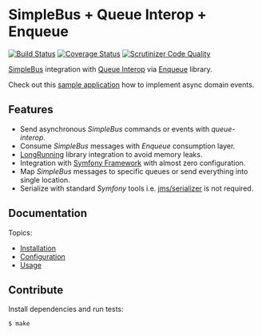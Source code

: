 # SimpleBus + Queue Interop + Enqueue 

[![Build Status](https://travis-ci.org/damax-solutions/enqueue-simple-bus-queue-interop.svg?branch=master)](https://travis-ci.org/damax-solutions/enqueue-simple-bus-queue-interop) [![Coverage Status](https://coveralls.io/repos/damax-solutions/enqueue-simple-bus-queue-interop/badge.svg?branch=master&service=github)](https://coveralls.io/github/damax-solutions/enqueue-simple-bus-queue-interop?branch=master) [![Scrutinizer Code Quality](https://scrutinizer-ci.com/g/damax-solutions/enqueue-simple-bus-queue-interop/badges/quality-score.png?b=master)](https://scrutinizer-ci.com/g/damax-solutions/enqueue-simple-bus-queue-interop/?branch=master)

[SimpleBus](https://simplebus.io) integration with [Queue Interop](https://github.com/queue-interop/queue-interop) via [Enqueue](https://enqueue.forma-pro.com) library.

Check out this [sample application](https://github.com/lakiboy/damax-common/tree/master/sample) how to implement async domain events.

## Features

- Send asynchronous _SimpleBus_ commands or events with _queue-interop_.
- Consume _SimpleBus_ messages with _Enqueue_ consumption layer.
- [LongRunning](https://github.com/LongRunning/LongRunning) library integration to avoid memory leaks.
- Integration with [Symfony Framework](https://github.com/symfony/symfony) with almost zero configuration.
- Map _SimpleBus_ messages to specific queues or send everything into single location.
- Serialize with standard _Symfony_ tools i.e. [jms/serializer](https://github.com/schmittjoh/serializer) is not required.

## Documentation

Topics:

- [Installation](doc/installation.md)
- [Configuration](doc/configuration.md)
- [Usage](doc/usage.md)

## Contribute

Install dependencies and run tests:

```bash
$ make
```
